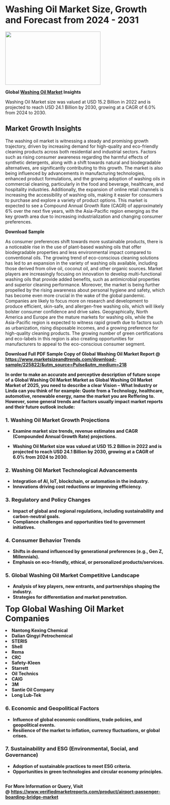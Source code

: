 <H1>Washing Oil Market Size, Growth and Forecast from 2024 - 2031</H1><img class="aligncenter size-medium wp-image-584254" src="https://thirdeyenews.in/wp-content/uploads/2024/09/Global-Market-Research-300x168.jpeg" alt="" width="300" height="168" /><p><strong>Global&nbsp;<a href="https://www.marketsizeandtrends.com/download-sample/225822/&amp;utm_source=Pulse&amp;utm_medium=218">Washing Oil Market</a> Insights</strong></p><p>Washing Oil Market size was valued at USD 15.2 Billion in 2022 and is projected to reach USD 24.1 Billion by 2030, growing at a CAGR of 6.0% from 2024 to 2030.</p><p><h2>Market Growth Insights</h2> <p>The washing oil market is witnessing a steady and promising growth trajectory, driven by increasing demand for high-quality and eco-friendly cleaning products across both residential and industrial sectors. Factors such as rising consumer awareness regarding the harmful effects of synthetic detergents, along with a shift towards natural and biodegradable alternatives, are significantly contributing to this growth. The market is also being influenced by advancements in manufacturing technologies, enhanced product formulations, and the growing adoption of washing oils in commercial cleaning, particularly in the food and beverage, healthcare, and hospitality industries. Additionally, the expansion of online retail channels is increasing the accessibility of washing oils, making it easier for consumers to purchase and explore a variety of product options. This market is expected to see a Compound Annual Growth Rate (CAGR) of approximately 6% over the next five years, with the Asia-Pacific region emerging as the key growth area due to increasing industrialization and changing consumer preferences.</p> <p><strong>Download Sample</strong></p> <p>As consumer preferences shift towards more sustainable products, there is a noticeable rise in the use of plant-based washing oils that offer biodegradable properties and less environmental impact compared to conventional oils. The growing trend of eco-conscious cleaning solutions has led to an expansion in the variety of washing oils available, including those derived from olive oil, coconut oil, and other organic sources. Market players are increasingly focusing on innovation to develop multi-functional washing oils that provide added benefits, such as antimicrobial properties and superior cleaning performance. Moreover, the market is being further propelled by the rising awareness about personal hygiene and safety, which has become even more crucial in the wake of the global pandemic. Companies are likely to focus more on research and development to produce efficient, skin-safe, and allergen-free washing oils, which will likely bolster consumer confidence and drive sales. Geographically, North America and Europe are the mature markets for washing oils, while the Asia-Pacific region is expected to witness rapid growth due to factors such as urbanization, rising disposable incomes, and a growing preference for high-quality cleaning products. The growing number of green certifications and eco-labels in this region is also creating opportunities for manufacturers to appeal to the eco-conscious consumer segment.</p> <p><strong></p><p><span class=""><strong>Download Full PDF Sample Copy of Global Washing Oil Market Report</strong> @ <a href="https://www.marketsizeandtrends.com/download-sample/225822/&amp;utm_source=Pulse&amp;utm_medium=218" target="_blank">https://www.marketsizeandtrends.com/download-sample/225822/&amp;utm_source=Pulse&amp;utm_medium=218</a></span></p><p>In order to make an accurate and perceptive description of future scope of a Global&nbsp;Washing Oil Market Market as Global&nbsp;Washing Oil Market Market of 2025, you need to describe a clear Vision &ndash; What Industry or Linda can you think of for example: Quote from a Technology, healthcare, automotive, renewable energy, name the market you are Reffering to. However, some general trends and factors usually impact market reports and their future outlook include:</p><h3>1.&nbsp;<strong>Washing Oil Market Growth Projections</strong></h3><ul><li>Examine market size trends, revenue estimates and CAGR (Compounded Annual Growth Rate) projections.</li><li><p>Washing Oil Market size was valued at USD 15.2 Billion in 2022 and is projected to reach USD 24.1 Billion by 2030, growing at a CAGR of 6.0% from 2024 to 2030.</p></li></ul><h3>2.&nbsp;<strong>Washing Oil Market Technological Advancements</strong></h3><ul><li>Integration of AI, IoT, blockchain, or automation in the industry.</li><li>Innovations driving cost reductions or improving efficiency.</li></ul><h3>3.&nbsp;<strong>Regulatory and Policy Changes</strong></h3><ul><li>Impact of global and regional regulations, including sustainability and carbon-neutral goals.</li><li>Compliance challenges and opportunities tied to government initiatives.</li></ul><h3>4.&nbsp;<strong>Consumer Behavior Trends</strong></h3><ul><li>Shifts in demand influenced by generational preferences (e.g., Gen Z, Millennials).</li><li>Emphasis on eco-friendly, ethical, or personalized products/services.</li></ul><h3>5.&nbsp;<strong>Global Washing Oil Market Competitive Landscape</strong></h3><ul><li>Analysis of key players, new entrants, and partnerships shaping the industry.</li><li>Strategies for differentiation and market penetration.</li></ul><p data-pm-slice="1 1 []"><span style="color: inherit; font-family: inherit; font-size: 25px;">Top Global Washing Oil Market Companies</span></p><div class="" data-test-id=""><p><li>Nantong Kexing Chemical</li><li> Dalian Qingyi Petrochemical</li><li> STERIS</li><li> Shell</li><li> Rema</li><li> CRC</li><li> Safety-Kleen</li><li> Starrett</li><li> Oil Technics</li><li> CAIG</li><li> 3M</li><li> Santie Oil Company</li><li> Long Lub-Tek</li></p></div><h3>6.&nbsp;<strong>Economic and Geopolitical Factors</strong></h3><ul><li>Influence of global economic conditions, trade policies, and geopolitical events.</li><li>Resilience of the market to inflation, currency fluctuations, or global crises.</li></ul><h3>7.&nbsp;<strong>Sustainability and ESG (Environmental, Social, and Governance)</strong></h3><ul><li>Adoption of sustainable practices to meet ESG criteria.</li><li>Opportunities in green technologies and circular economy principles.</li></ul><h2><strong style="font-size: 14px;">For More Information or Query, Visit @&nbsp;</strong><a style="background-color: #ffffff; font-size: 14px;" href="https://www.marketsizeandtrends.com/report/washing-oil-market/" target="_blank">https://www.verifiedmarketreports.com/product/airport-passenger-boarding-bridge-market</a></h2>
